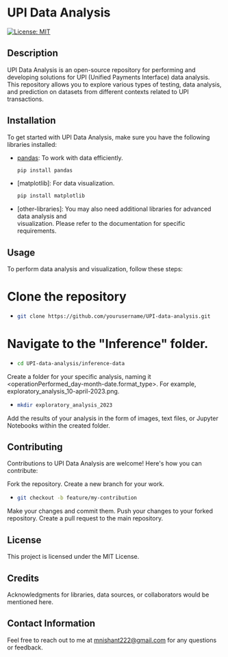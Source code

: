 # UPI Data Analysis

[![License: MIT](https://img.shields.io/badge/License-MIT-yellow.svg)](https://opensource.org/licenses/MIT)

## Description

UPI Data Analysis is an open-source repository for performing and developing solutions for UPI (Unified Payments Interface) data analysis. This repository allows you to explore various types of testing, data analysis, and prediction on datasets from different contexts related to UPI transactions.

## Installation

To get started with UPI Data Analysis, make sure you have the following libraries installed:

- [pandas](https://pandas.pydata.org/): To work with data efficiently.
  ```bash
  pip install pandas
- [matplotlib]: For data visualization.
  ```bash
  pip install matplotlib
- [other-libraries]: You may also need additional libraries for advanced data analysis and   
   visualization. Please refer to the documentation for specific requirements.

## Usage

To perform data analysis and visualization, follow these steps:

# Clone the repository
- ```bash
  git clone https://github.com/yourusername/UPI-data-analysis.git

# Navigate to the "Inference" folder.
- ```bash
  cd UPI-data-analysis/inference-data

Create a folder for your specific analysis, naming it <operationPerformed_day-month-date.format_type>. For example, exploratory_analysis_10-april-2023.png.

- ```bash
  mkdir exploratory_analysis_2023

Add the results of your analysis in the form of images, text files, or Jupyter Notebooks within the created folder.


## Contributing
Contributions to UPI Data Analysis are welcome! Here's how you can contribute:

Fork the repository.
Create a new branch for your work.
- ```bash
  git checkout -b feature/my-contribution

Make your changes and commit them.
Push your changes to your forked repository.
Create a pull request to the main repository.

## License

This project is licensed under the MIT License.

## Credits

Acknowledgments for libraries, data sources, or collaborators would be mentioned here.

## Contact Information

Feel free to reach out to me at mnishant222@gmail.com for any questions or feedback.
